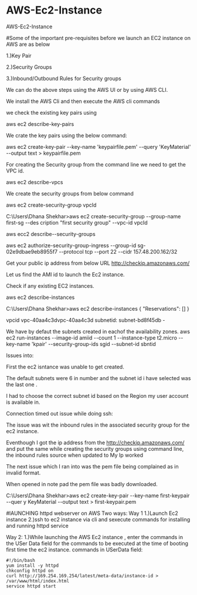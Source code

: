 # AWS-Ec2-Instance
AWS-Ec2-Instance


#Some of the important pre-requisites before we launch an EC2 instance on AWS are as below

1.)Key Pair

2.)Security Groups

3.)Inbound/Outbound Rules for Security groups

We can do the above steps using the AWS UI or by using AWS CLI.

We install the AWS Cli and then execute the AWS cli commands

we check the existing key pairs using 

aws ec2 describe-key-pairs

We crate the key pairs using the below command:

aws ec2 create-key-pair --key-name 'keypairfile.pem' --query 'KeyMaterial' --output text > keypairfile.pem

For creating the Security group from the command line we need to get the VPC id.

aws ec2 describe-vpcs

We create the security groups from below command

aws ec2 create-security-group vpcId 

C:\Users\Dhana Shekhar>aws ec2 create-security-group --group-name first-sg --des
cription "first security group" --vpc-id vpcId

aws ecc2 describe--security-groups

aws ec2 authorize-security-group-ingress --group-id sg-02e9dbae9eb8955f7 --protocol tcp --port 22 --cidr 157.48.200.162/32

Get your public ip address from below URL
http://checkip.amazonaws.com/
    
   
  Let us find the AMI id to launch the Ec2 instance.
  
  Check if any existing EC2 instances.
  
  aws ec2 describe-instances
  
C:\Users\Dhana Shekhar>aws ec2 describe-instances
{
    "Reservations": []
}

vpcid
vpc-40aa4c3dvpc-40aa4c3d
subnetid:
subnet-bd8f45db - 


We have by defaut the subnets created in eachof the availability zones.
aws ec2 run-instances --image-id amiid --count 1 --instance-type t2.micro --key-name 'kpair' --security-group-ids sgid --subnet-id sbntid


Issues into:

First the ec2 isntance was unable to get created.

The default subnets were 6 in number and the subnet id i have selected was the last one .

I had to choose the correct subnet id based on the Region my user account is available in.

Connection timed out issue while doing ssh:

The issue was wit the inbound rules in the associated security group for the ec2 instance.

Eventhough I got the ip address from the http://checkip.amazonaws.com/ and put the same while creating the security groups using command line, the inbound rules source when updated to My Ip worked

The next issue which I ran into was the pem file being complained as in invalid format.

When opened in note pad the pem file was badly downloaded.

C:\Users\Dhana Shekhar>aws ec2 create-key-pair --key-name first-keypair --quer
y KeyMaterial --output text > first-keypair.pem
 
 
 
 


#lAUNCHING httpd webserver on AWS
Two ways:
Way 1
1.)Launch Ec2 instance
2.)ssh to ec2 instance via cli and sexecute commands for installing and running httpd service


Way 2:
1.)While launching the AWS Ec2 instance , enter the commands in the USer Data field for the commands to be executed at the time of booting first time the ec2 instance.
commands in USerData field:
```
#!/bin/bash
yum install -y httpd
chkconfig httpd on
curl http://169.254.169.254/latest/meta-data/instance-id > /var/www/html/index.html
service httpd start
```




  
  
  
    



